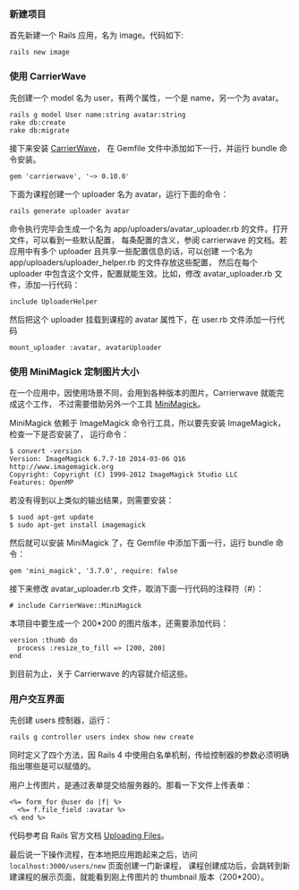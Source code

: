 ### 新建项目

首先新建一个 Rails 应用，名为 image。代码如下:

    rails new image

### 使用 CarrierWave

先创建一个 model 名为 user，有两个属性，一个是 name，另一个为 avatar。

    rails g model User name:string avatar:string
    rake db:create
    rake db:migrate

接下来安装 [CarrierWave](https://github.com/carrierwaveuploader/carrierwave)，
在 Gemfile 文件中添加如下一行，并运行 bundle 命令安装。

    gem 'carrierwave', '~> 0.10.0'

下面为课程创建一个 uploader 名为 avatar，运行下面的命令：

    rails generate uploader avatar

命令执行完毕会生成一个名为 app/uploaders/avatar_uploader.rb 的文件。打开文件，可以看到一些默认配置，
每条配置的含义，参阅 carrierwave 的文档。若应用中有多个 uploader 且共享一些配置信息的话，可以创建
一个名为 app/uploaders/uploader_helper.rb 的文件存放这些配置，
然后在每个 uploader 中包含这个文件，配置就能生效。比如，修改 avatar_uploader.rb 文件，添加一行代码：

    include UploaderHelper

然后把这个 uploader 挂载到课程的 avatar 属性下，在 user.rb 文件添加一行代码

    mount_uploader :avatar, avatarUploader

### 使用 MiniMagick 定制图片大小

在一个应用中，因使用场景不同，会用到各种版本的图片。Carrierwave 就能完成这个工作，
不过需要借助另外一个工具 [MiniMagick](https://github.com/minimagick/minimagick)。

MiniMagick 依赖于 ImageMagick 命令行工具，所以要先安装 ImageMagick，检查一下是否安装了，
运行命令：

    $ convert -version
    Version: ImageMagick 6.7.7-10 2014-03-06 Q16 http://www.imagemagick.org
    Copyright: Copyright (C) 1999-2012 ImageMagick Studio LLC
    Features: OpenMP

若没有得到以上类似的输出结果，则需要安装：

    $ suod apt-get update
    $ sudo apt-get install imagemagick

然后就可以安装 MiniMagick 了，在 Gemfile 中添加下面一行，运行 bundle 命令：

    gem 'mini_magick', '3.7.0', require: false

接下来修改 avatar_uploader.rb 文件，取消下面一行代码的注释符（#）：

    # include CarrierWave::MiniMagick

本项目中要生成一个 200*200 的图片版本，还需要添加代码：

    version :thumb do
      process :resize_to_fill => [200, 200]
    end

到目前为止，关于 Carrierwave 的内容就介绍这些。

### 用户交互界面

先创建 users 控制器，运行：

    rails g controller users index show new create

同时定义了四个方法，因 Rails 4 中使用白名单机制，传给控制器的参数必须明确指出哪些是可以赋值的。

用户上传图片，是通过表单提交给服务器的。那看一下文件上传表单：

    <%= form_for @user do |f| %>
      <%= f.file_field :avatar %>
    <% end %>

代码参考自 Rails 官方文档 [Uploading Files](http://guides.rubyonrails.org/form_helpers.html#uploading-files)。

最后说一下操作流程，在本地把应用跑起来之后，访问 `localhost:3000/users/new` 页面创建一门新课程，
课程创建成功后，会跳转到新建课程的展示页面，就能看到刚上传图片的 thumbnail 版本（200*200）。


